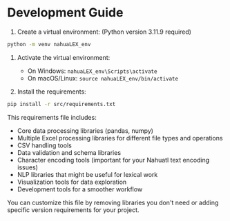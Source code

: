 
# Development Guide

1. Create a virtual environment: (Python version 3.11.9 required)

```bash
python -m venv nahuaLEX_env
```

1. Activate the virtual environment:
   - On Windows: `nahuaLEX_env\Scripts\activate`
   - On macOS/Linux: `source nahuaLEX_env/bin/activate`

2. Install the requirements:

```bash
pip install -r src/requirements.txt
```

This requirements file includes:

- Core data processing libraries (pandas, numpy)
- Multiple Excel processing libraries for different file types and operations
- CSV handling tools
- Data validation and schema libraries
- Character encoding tools (important for your Nahuatl text encoding issues)
- NLP libraries that might be useful for lexical work
- Visualization tools for data exploration
- Development tools for a smoother workflow

You can customize this file by removing libraries you don't need or adding specific version requirements for your project.
